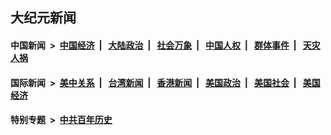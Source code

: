 ## 大纪元新闻

#### 中国新闻 &nbsp;>&nbsp; [中国经济](indexes/ncid283/README.md?10042045) &nbsp;| &nbsp; [大陆政治](indexes/ncid277/README.md?10042045) &nbsp;| &nbsp; [社会万象](indexes/ncid282/README.md?10042045) &nbsp;| &nbsp; [中国人权](indexes/ncid278/README.md?10042045) &nbsp;| &nbsp; [群体事件](indexes/ncid279/README.md?10042045) &nbsp;| &nbsp; [天灾人祸](indexes/ncid280/README.md?10042045)

#### 国际新闻 &nbsp;>&nbsp; [美中关系](indexes/nf1412576/README.md?10042045) &nbsp;| &nbsp; [台湾新闻](indexes/ncid1349361/README.md?10042045) &nbsp;| &nbsp; [香港新闻](indexes/ncid1349362/README.md?10042045) &nbsp;| &nbsp; [美国政治](indexes/ncid1078159/README.md?10042045) &nbsp;| &nbsp; [美国社会](indexes/ncid1078160/README.md?10042045) &nbsp;| &nbsp; [美国经济](indexes/ncid1078158/README.md?10042045)

#### 特别专题 &nbsp;>&nbsp; [中共百年历史](https://github.com/epoch-news/epoch-special/blob/master/README.md?10042045)  
